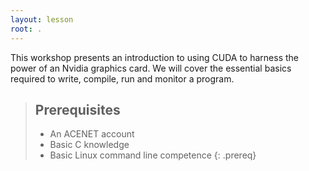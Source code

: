 ```yaml
---
layout: lesson
root: .
---
```

This workshop presents an introduction to using CUDA to harness the power of an Nvidia graphics card. We will cover the essential basics required to write, compile, run and monitor a program.

> ## Prerequisites
>
> - An ACENET account
> - Basic C knowledge
> - Basic Linux command line competence
{: .prereq}
